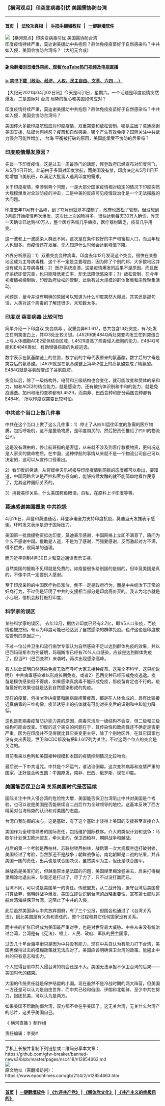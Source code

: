 ### 【横河观点】印突变病毒引忧 美国需协防台湾
------------------------

#### [首页](https://github.com/gfw-breaker/banned-news3/blob/master/README.md) &nbsp;&nbsp;|&nbsp;&nbsp; [法轮功真相](https://github.com/begood0513/basic/blob/master/README.md)  &nbsp;&nbsp;|&nbsp;&nbsp; [手把手翻墙教程](https://github.com/gfw-breaker/guides/wiki)  &nbsp;&nbsp;|&nbsp;&nbsp; [一键翻墙软件](https://github.com/gfw-breaker/nogfw/blob/master/README.md)  



<div><img alt="【横河观点】印突变病毒引忧 美国需协防台湾" class="attachment-djy_600_400 size-djy_600_400 wp-post-image" src="https://i.epochtimes.com/assets/uploads/2021/05/id12918752-082f889c887818b3fd348c8fb293cdae-600x400.jpg"/>
<div class="caption">
 印度疫情持续严重，莫迪谢美援助中共抱怨？群体免疫疫苗好于自然感染吗？中共如入侵，美国会协防台湾吗？（大纪元合成）
</div></div><hr/>

#### [ 🎬  免翻墙浏览墙外禁闻、观看YouTube热门视频及电视直播](https://github.com/gfw-breaker/HelloWorld)

#### [ 💥  禁书下载（政治、经济、人权、民主自由、文革、六四 ...）](https://github.com/gfw-breaker/books/blob/master/README.md)

<div><p>
 【大纪元2021年04月02日讯】今天是5月1日，星期六。一个话题是印度疫情突然爆发，二是国际对
 <ok href="https://www.epochtimes.com/gb/tag/%E5%8F%B0%E6%B5%B7.html">
  台海
 </ok>
 局势的担心和美国如何应对？
</p>
<p>
 印度疫情持续严重，莫迪谢美援助中共抱怨？群体免疫疫苗好于自然感染吗？中共如入侵，美国会协防台湾吗？
</p>
<p>
 美国停大多数印度航班应对印度疫情，双重突变和放松管制，哪是主因？莫迪感谢美国支援，陆媒为何抱怨？疫苗和自然感染，哪个产生有效免疫？国际关注中共武力侵台可能性增加，
 <ok href="https://www.epochtimes.com/gb/tag/%E5%8F%B0%E6%B5%B7.html">
  台海
 </ok>
 平衡被打破的原因，美国能承受不协防的后果吗？
</p>
<p>
 <center>
 </center>
</p>
<h3>
 印度疫情爆发原因？
</h3>
<p>
 先谈一下印度疫情。这是过去一周最热门的话题，拜登政府已经宣布对印度禁飞，从5月4日开始，此前由于多国对印度禁航，而美国没有禁，印度决定从5月11日开始增加飞美航班，以满足大批富人逃离印度的需求。
</p>
<p>
 关于印度疫情，牵涉到两个问题，一是大部分国家疫情相对稳定的情况下印度突然大规模爆发对全球防疫的冲击，二是中美的反应可见疫情政治化是一个无法摆脱的大问题。
</p>
<p>
 印度去年11月有个高峰，到了12月份就基本控制了，政府也放松了管制，但没想到3月底开始疫情再次爆发，这次比上次凶险得多，很快达到每天30万人确诊，昨天一天确诊已达到40万人，整个医疗系统几乎瘫痪，医疗器材匮乏，疫苗几乎用完。
</p>
<p>
 这一波和上一波感染人群还不同，这次是在条件较好的中产和富裕人口，而且年轻人也很多。而疫情还在发展，无人知道什么时候会达到峰值下降。
</p>
<p>
 外界分析原因：1）双重突变变种病毒，印度去年12月发现这个突变，很快在某些地区成为主导病毒株，这个不一定是主要理由，因为除了个别的邦，大多数地区并没有成为主导病毒株；2）医疗系统崩溃，这是疫情爆发的后果不是原因，而且医疗系统即使完善，也只能降低死亡率，却无法降低感染率；3）放松管制，在今年初疫情被控制后，印度政府放松的管制，此后有过大规模的群体聚集和宗教聚集活动。
</p>
<p>
 问题是，至今并没有明确的原因可以知道为什么印度突然大爆发。其实还是那句话，人类对这个病毒的了解还很少，未知数太多。
</p>
<h3>
 印度双
 <ok href="https://www.epochtimes.com/gb/tag/%E7%AA%81%E5%8F%98%E7%97%85%E6%AF%92.html">
  突变病毒
 </ok>
 比较可怕
</h3>
<p>
 简单介绍一下印度双
 <ok href="https://www.epochtimes.com/gb/tag/%E7%AA%81%E5%8F%98%E7%97%85%E6%AF%92.html">
  突变病毒
 </ok>
 。双重变异B.1.617，总共包含13处突变，有7处发生在刺突蛋白上，其中3处比较关键。L452R和E484Q两处突变均发生在刺突蛋白上与人体细胞ACE2受体结合区域，L452R提高了病毒侵入细胞的能力，E484Q可能和E484K类似，有助增强病毒的免疫逃逸。
</p>
<p>
 数字表示在氨基酸链上的位置，数字前的字母代表原来的氨基酸，数字后的字母是突变后的氨基酸。L452R就是在氨基酸链上第452位上的亮氨酸变成了精氨酸。E484Q就是谷氨酸变成了谷氨酰胺。
</p>
<p>
 突变以后，除了一级结构外，电荷和三级结构也会变化，就可能改变和受体的亲和力，如和ACE2的结合能力，就是感染力，还有被抗体识别和中和的能力，就是免疫逃逸。加州和纽约变种都有L452R，而南非、巴西变种和部分英国变种都有E484K， 所以印度双突变比较可怕。
</p>
<h3>
 中共这个当口上做几件事
</h3>
<p>
 中共在这个当口上做了这么几件事：1）停止了从四川运往印度的急需的医疗物质，包括呼吸机，这不是援助物质，是印度购买的，然后把责任推给了四川的物流公司。
</p>
<p>
 这是没有理由的，停止航班指的是客运，从来就不涉及到医疗救援物资，更何况这是人家买的救命物质。在中国，这种停航的事情从来就不是一个物流公司自己可以决定的，这可以从宣传口径看出。
</p>
<p>
 2）看印度的笑话，从官媒幸灾乐祸报导印度疫情到网民的态度都可以看出，要知道，中国网路言论是严控和官方导向的，能够持续发酵的就不能简单地看作民意了，尤其这种国际关系的。
</p>
<p>
 3）挑拨美印关系，什么美国鳄鱼眼泪，自私，在原料上卡印度等等。
</p>
<h3>
 莫迪感谢美国援助 中共抱怨
</h3>
<p>
 4月26日，拜登和莫迪通话，拜登承诺全力支持印度抗疫，莫迪当天发推表示感谢。环时发文表示是迫于国际压力。
</p>
<p>
 美国第一批救援物资抵达印度，莫迪表示感谢，中国网络上立即不满意了，质问为什么不感谢中国。援助是人道，不是为了感谢，而强要感谢，反而激起对方不满，得不偿失，很简单的道理。
</p>
<p>
 而习近平则到4月30日才和莫迪通话表示支持。
</p>
<p>
 当然美国的援助不见得就是免费的，如疫苗很多给别国的是借的，但毕竟美国是真的，不像中共一定要别人感谢。
</p>
<p>
 至于印度采购的中国医疗物质涨价，倒不一定是政府行为，而是中共统治下正常的奸商行为，不过倒是证明了中共的支援相当部分是印度高价买的。我认为北京就是小心眼，借机会敲打敲打印度，
</p>
<h3>
 科学家的误区
</h3>
<p>
 某些科学家的误区。 去年12月，据估计印度已经有2.7亿，即1/5人口染疫，而疫情也被控制，有认为印度可能已经达到了自然感染的群体免疫。也许这也是印度放松管制的原因之一。
</p>
<p>
 不过一位公共卫生和流行病学专家认为自然感染不足以达到群体免疫的效果，并以巴西玛瑙斯市为例证明，玛瑙斯市已经有70%人口感染，应该是达到群体免疫了，但当P1（巴西变种）来袭时，再次出现感染高峰。
</p>
<p>
 有人以此证明自然感染免疫无效而呼吁大家去接种疫苗。这完全不科学，这只能说明1）中共病毒感染难以形成长期免疫，或者2）巴西变种已经形成免疫逃逸。疫苗是模仿感染但不得病，如果感染真病毒不能形成免疫，那疫苗肯定也不行的。疫苗最好的效果也就是达到自然感染形成的免疫。
</p>
<p>
 现在的疫苗，包括mRNA疫苗和腺病毒携带疫苗，都是在人体合成的，具有比较接近真病毒的三维构像，疫苗诱导出的抗体就有可能对突变后的识别和中和能力降低。
</p>
<p>
 这也是死病毒疫苗防护能力差的原因，病毒灭活后一级结构不会变，但二级和三级结构可能会改变。印度的这个突变的问题在于，其传染性和致病性还不确定是否更严重，因为在印度并不见得就比其它突变更主导，除了个别地区外，在其它国家也没有突出表现，世卫和CDC都没有把B.1.617列为关注。不过这两个位点的突变是关注的。
</p>
<p>
 目前看来以色列和美国接种规模和本国的疫情控制情况比较吻合。
</p>
<p>
 最后说一下中共诅咒。中共是个坏运气，谁沾谁倒霉。这次变种病毒和疫情严重的国家，正好是金砖五国：中国原发，南非、巴西、俄罗斯、现在印度。
</p>
<h3>
 美国能否保卫台湾 关系美国时代是否延续
</h3>
<p>
 国际关注中共入侵台湾的危险性大增，美国能否保卫台湾阻止中共对美国是个考验，也可以说是美国是否能继续自二战后作为全球领导的地位。这基本反映了西方精英对台海局势的认识和对美国的态度。
</p>
<p>
 台湾自我防御的决心，这是基础，有了这个基础才谈得上美国的支援甚至直接介入
</p>
<p>
 美国作为全球领导者的国际责任，包括维护国际秩序。介入的类似计划和战争：马歇尔计划保卫欧洲盟友，牵头北约，保卫西柏林、朝鲜战争和越战。
</p>
<p>
 战后的第一个考验是西柏林，苏联封锁西柏林，战后第一次大规模空运打破封锁，美国经过了考验，当然那还不是战争；朝鲜战争前，南北朝鲜是二战的结果，并非美国一国的责任，出兵也是联合国决议，虽然美军为主，但还是联合国军。
</p>
<p>
 越战虽是美军打的，但越南原本是法国的问题，美国糊里糊涂卷进去，后来打得糊里糊涂地退出来，毕竟还是打过了，尽了力了，只不过没打赢而已。
</p>
<p>
 台湾不同，可以说是美国单一的责任。传统盟友，从二战开始，退守台湾后美国曾打算放弃，但朝鲜战争爆发，美国立即认识到台湾的战略重要性，宣布第七舰队巡航台湾海峡保卫台湾，这阻止了中共的入侵。
</p>
<p>
 此后虽然美国承认中共放弃国府，有了三个公报，但国会也通过了《台湾关系法》，因此美国是有义务和责任的。整个过程和其它任何国家没有关系。
</p>
<p>
 而中共的扩张已经成为美国最严重对手，也是对世界最大威胁。中共从来没有统治过台湾，台湾是有《宪法》、领土、人民、政府、军队的民主国家。
</p>
<p>
 过去几十年台海平衡只是因为中共没有能力，现在中共自认为有能力打下台湾，美国再保持过去的模糊政策就无法应对了。美国应该明确保卫台湾的政策。能遏止中共的只有意志和实力。
</p>
<p>
 个人觉得目前中共入侵台湾的机会还是不大。美国无法承担不保卫台湾的后果——美国时代的结束。
</p>
<p>
 大国的传统责任就是保护结盟的小国。现在虽然不是冷战时期的两大阵营，但美国一方还是可以认为是自由世界，而中共已经和俄国、伊朗和北朝鲜，至少中共在努力，抱团抗美，可以认为是两方。
</p>
<p>
 如果美国不帮助防御台湾，双方都不会在乎美国了。这无关台湾，无关什么台湾产的芯片，这关乎美国自己。
</p>
<p>
 《
 <ok href="https://www.epochtimes.com/gb/tag/%E6%A8%AA%E6%B2%B3%E7%9B%B4%E6%92%AD.html">
  横河直播
 </ok>
 》制作组
</p>
<p>
 责任编辑：李昊#
</p>
<p>
</p>
</div>
<hr/>
手机上长按并复制下列链接或二维码分享本文章：<br/>
https://github.com/gfw-breaker/banned-news3/blob/master/pages/nsc418/n12854663.md <br/>
<a href='https://github.com/gfw-breaker/banned-news3/blob/master/pages/nsc418/n12854663.md'><img src='https://github.com/gfw-breaker/banned-news3/blob/master/pages/nsc418/n12854663.md.png'/></a> <br/>
原文地址（需翻墙访问）：https://www.epochtimes.com/gb/21/4/2/n12854663.htm


------------------------
#### [首页](https://github.com/gfw-breaker/banned-news3/blob/master/README.md) &nbsp;|&nbsp; [一键翻墙软件](https://github.com/gfw-breaker/nogfw/blob/master/README.md) &nbsp;| [《九评共产党》](https://github.com/gfw-breaker/9ping.md/blob/master/README.md#九评之一评共产党是什么) | [《解体党文化》](https://github.com/gfw-breaker/jtdwh.md/blob/master/README.md) | [《共产主义的终极目的》](https://github.com/gfw-breaker/gczydzjmd.md/blob/master/README.md)


<img src='http://gfw-breaker.win/banned-news3/pages/nsc418/n12854663.md' width='0px' height='0px'/>